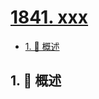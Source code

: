# [1841. xxx](https://github.com/Tdahuyou/TNotes.leetcode/tree/main/notes/1841.%20xxx)

<!-- region:toc -->

- [1. 📝 概述](#1--概述)

<!-- endregion:toc -->

## 1. 📝 概述
